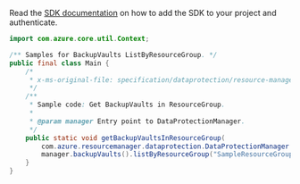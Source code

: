 Read the [SDK documentation](https://github.com/Azure/azure-sdk-for-java/blob/azure-resourcemanager-dataprotection_1.0.0-beta.1/sdk/dataprotection/azure-resourcemanager-dataprotection/README.md) on how to add the SDK to your project and authenticate.

```java
import com.azure.core.util.Context;

/** Samples for BackupVaults ListByResourceGroup. */
public final class Main {
    /*
     * x-ms-original-file: specification/dataprotection/resource-manager/Microsoft.DataProtection/stable/2021-07-01/examples/VaultCRUD/GetBackupVaultsInResourceGroup.json
     */
    /**
     * Sample code: Get BackupVaults in ResourceGroup.
     *
     * @param manager Entry point to DataProtectionManager.
     */
    public static void getBackupVaultsInResourceGroup(
        com.azure.resourcemanager.dataprotection.DataProtectionManager manager) {
        manager.backupVaults().listByResourceGroup("SampleResourceGroup", Context.NONE);
    }
}
```
